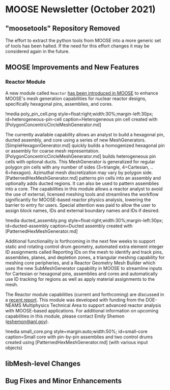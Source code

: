 # MOOSE Newsletter (October 2021)

## "moosetools" Repository Removed

The effort to extract the python tools from MOOSE into a more generic set of tools
has been halted. If the need for this effort changes it may be considered again
in the future.

## MOOSE Improvements and New Features

### Reactor Module

A new module called `Reactor` [has been introduced in MOOSE](reactor/index.md)
to enhance MOOSE's mesh generation capabilities for nuclear reactor designs,
specifically hexagonal pins, assemblies, and cores.

!media poly_pin_cell.png
       style=float:right;width:30%;margin-left:30px;
       id=heterogeneous-pin-cell
       caption=Heterogeneous pin cell created with [PolygonConcentricCircleMeshGenerator.md]

The currently available capability allows an analyst to build a hexagonal pin,
ducted assembly, and core using a series of new MeshGenerators. [SimpleHexagonGenerator.md]
quickly builds a homogenized hexagonal pin or assembly for coarse mesh representation.
[PolygonConcentricCircleMeshGenerator.md] builds heterogeneous pin cells with optional
ducts. This MeshGenerator is generalized for regular polygon pin cells with any
number of sides (3=triangle, 4=Cartesian, .. 6=hexagon). Azimuthal mesh discretization
may vary by polygon side. [PatternedHexMeshGenerator.md] patterns pin cells into an
assembly and optionally adds ducted regions. It can also be used to pattern assemblies
into a core. The capabilities in this module allows a reactor analyst to avoid the
use of external, licensed meshing tools and streamlines the workflow significantly
for MOOSE-based reactor physics analysis, lowering the barrier to entry for users.
Special attention was paid to allow the user to assign block names, IDs and external
boundary names and IDs if desired.

!media ducted_assembly.png
       style=float:right;width:30%;margin-left:30px;
       id=ducted-assembly
       caption=Ducted assembly created with [PatternedHexMeshGenerator.md]

Additional functionality is forthcoming in the next few weeks to support static
and rotating control drum geometry, automated extra element integer ID assignments
called Reporting IDs on the mesh to identify and track pins, assemblies, planes,
and depletion zones, a triangular meshing capability for meshing core peripheries,
and a Reactor Geometry Mesh Builder which uses the new SubMeshGenerator capability
in MOOSE to streamline inputs for Cartesian or hexagonal pins, assemblies and cores
and automatically use ID tracking for regions as well as apply material assignments
to the mesh.

The Reactor module capabilities (current and forthcoming) are discussed in a
[recent report](https://doi.org/10.2172/1821454). This module was developed with
funding from the DOE-NEAMS Multiphysics Technical Area to support advanced reactor
analysis with MOOSE-based applications. For additional information on upcoming
capabilities in this module, please contact Emily Shemon (eshemon@anl.gov).

!media small_core.png
       style=margin:auto;width:50%;
       id=small-core
       caption=Small core with pin-by-pin assemblies and two control drums created using [PatternedHexMeshGenerator.md] (with various input objects)

## libMesh-level Changes

## Bug Fixes and Minor Enhancements
